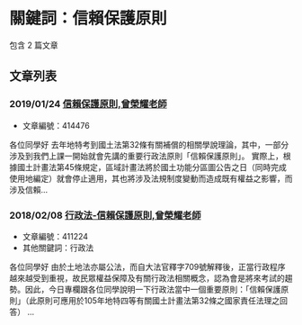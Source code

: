 # 關鍵詞：信賴保護原則

包含 2 篇文章

## 文章列表

### 2019/01/24 [信賴保護原則,曾榮耀老師](../../articles/414476_%E4%BF%A1%E8%B3%B4%E4%BF%9D%E8%AD%B7%E5%8E%9F%E5%89%87%2C%E6%9B%BE%E6%A6%AE%E8%80%80%E8%80%81%E5%B8%AB.md)
- 文章編號：414476

各位同學好 去年地特考到國土法第32條有關補償的相關學說理論，其中，一部分涉及到我們上課一開始就會先講的重要行政法原則「信賴保護原則」。 實際上，根據國土計畫法第45條規定，區域計畫法將於國土功能分區圖公告之日（同時完成使用地編定）就會停止適用，其也將涉及法規制度變動而造成既有權益之影響，而涉及信賴...

### 2018/02/08 [行政法-信賴保護原則,曾榮耀老師](../../articles/411224_%E8%A1%8C%E6%94%BF%E6%B3%95-%E4%BF%A1%E8%B3%B4%E4%BF%9D%E8%AD%B7%E5%8E%9F%E5%89%87%2C%E6%9B%BE%E6%A6%AE%E8%80%80%E8%80%81%E5%B8%AB.md)
- 文章編號：411224
- 其他關鍵詞：行政法

各位同學好 由於土地法亦屬公法，而自大法官釋字709號解釋後，正當行政程序越來越受到重視，故民眾權益保障及有關行政法相關概念，認為會是將來考試的趨勢。因此，今日專欄跟各位同學說明一下行政法當中一個重要原則：「信賴保護原則」（此原則可應用於105年地特四等有關國土計畫法第32條之國家責任法理之回答） ...
